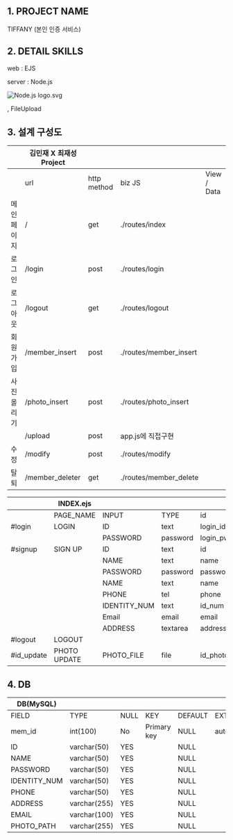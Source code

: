 ## 1. PROJECT NAME

TIFFANY (본인 인증 서비스)

## 2. DETAIL SKILLS

web : EJS

server : Node.js

![Node.js logo.svg](https://upload.wikimedia.org/wikipedia/commons/thumb/d/d9/Node.js_logo.svg/220px-Node.js_logo.svg.png)

, FileUpload

## 3. 설계 구성도

|            | 김민재 X 최재성 Project |             |                        |             |
| ---------- | ----------------------- | ----------- | ---------------------- | ----------- |
|            | url                     | http method | biz JS                 | View / Data |
| 메인페이지 | /                       | get         | ./routes/index         |             |
| 로그인     | /login                  | post        | ./routes/login         |             |
| 로그아웃   | /logout                 | get         | ./routes/logout        |             |
| 회원가입   | /member_insert          | post        | ./routes/member_insert |             |
| 사진올리기 | /photo_insert           | post        | ./routes/photo_insert  |             |
|            | /upload                 | post        | app.js에 직접구현      |             |
| 수정       | /modify                 | post        | ./routes/modify        |             |
| 탈퇴       | /member_deleter         | get         | ./routes/member_delete |             |

|            | INDEX.ejs    |              |          |           |               |         |            |
| ---------- | ------------ | ------------ | -------- | --------- | ------------- | ------- | ---------- |
|            | PAGE_NAME    | INPUT        | TYPE     | id        | name          | Button  | btn_id     |
| #login     | LOGIN        | ID           | text     | login_id  | login_id      |         |            |
|            |              | PASSWORD     | password | login_pwd | login_pwd     | Login   | login_btn  |
| #signup    | SIGN UP      | ID           | text     | id        | id            |         |            |
|            |              | NAME         | text     | name      | name          |         |            |
|            |              | PASSWORD     | password | password  | password      |         |            |
|            |              | NAME         | text     | name      | name          |         |            |
|            |              | PHONE        | tel      | phone     | phone         |         |            |
|            |              | IDENTITY_NUM | text     | id_num    | id_num        |         |            |
|            |              | Email        | email    | email     | email         |         |            |
|            |              | ADDRESS      | textarea | address   | address       | Sign up | signup_btn |
| #logout    | LOGOUT       |              |          |           |               | LOGOUT  | logout_btn |
| #id_update | PHOTO UPDATE | PHOTO_FILE   | file     | id_photo  | id_photo_name | UPLOAD  | photo_btn  |

## 4. DB

| DB(MySQL)    |              |      |             |         |                |
| ------------ | ------------ | ---- | ----------- | ------- | -------------- |
| FIELD        | TYPE         | NULL | KEY         | DEFAULT | EXTRA          |
| mem_id       | int(100)     | No   | Primary key | NULL    | auto_increment |
| ID           | varchar(50)  | YES  |             | NULL    |                |
| NAME         | varchar(50)  | YES  |             | NULL    |                |
| PASSWORD     | varchar(50)  | YES  |             | NULL    |                |
| IDENTITY_NUM | varchar(50)  | YES  |             | NULL    |                |
| PHONE        | varchar(50)  | YES  |             | NULL    |                |
| ADDRESS      | varchar(255) | YES  |             | NULL    |                |
| EMAIL        | varchar(100) | YES  |             | NULL    |                |
| PHOTO_PATH   | varchar(255) | YES  |             | NULL    |                |